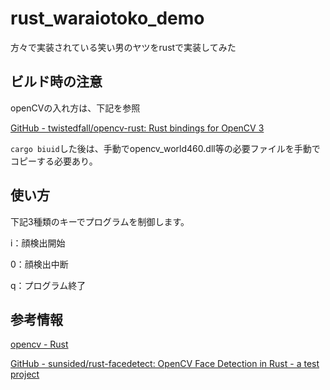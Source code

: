 # rust_waraiotoko_demo

方々で実装されている笑い男のヤツをrustで実装してみた

## ビルド時の注意

openCVの入れ方は、下記を参照

[GitHub - twistedfall/opencv-rust: Rust bindings for OpenCV 3](https://github.com/twistedfall/opencv-rust)

`cargo biuid`した後は、手動でopencv_world460.dll等の必要ファイルを手動でコピーする必要あり。

## 使い方

下記3種類のキーでプログラムを制御します。

i：顔検出開始

0：顔検出中断

q：プログラム終了



## 参考情報

[opencv - Rust](https://docs.rs/opencv/latest/opencv/index.html)

[GitHub - sunsided/rust-facedetect: OpenCV Face Detection in Rust - a test project](https://github.com/sunsided/rust-facedetect)
